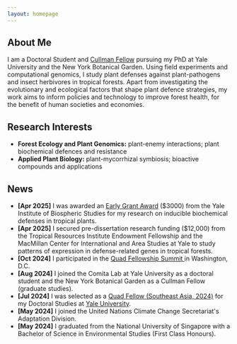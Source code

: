 ```yaml
---
layout: homepage
---
```


## About Me

I am a Doctoral Student and <a href="https://tri.yale.edu/fellows/cullman-joint-degree-program" target="_blank">Cullman Fellow</a> pursuing my PhD at Yale University and the New York Botanical Garden.
Using field experiments and computational genomics, I study plant defenses against plant-pathogens and insect herbivores in tropical forests. Apart from investigating the evolutionary and ecological factors that shape plant defence strategies, my work aims to inform policies and technology to improve forest health, for the benefit of human societies and economies. 

## Research Interests 

- **Forest Ecology and Plant Genomics:** plant-enemy interactions; plant biochemical defences and resistance
- **Applied Plant Biology:** plant-mycorrhizal symbiosis; bioactive compounds and applications

## News

- **[Apr 2025]** I was awarded an <a href="https://yibs.yale.edu/research/yibs-small-grant-program" target="_blank"> Early Grant Award</a> ($3000) from the Yale Institute of Biospheric Studies for my research on inducible biochemical defenses in tropical plants.
- **[Apr 2025]** I secured pre-dissertation research funding ($12,000) from the Tropical Resources Institute Endowment Fellowship and the MacMillan Center for International and Area Studies at Yale to study patterns of expression in defense-related genes in tropical forests.
- **[Oct 2024]** I participated in the <a href="https://www.state.gov/u-s-department-of-state-hosts-quad-fellows-in-washington-d-c/"> Quad Fellowship Summit </a> in Washington, D.C.
- **[Aug 2024]** I joined the Comita Lab at Yale University as a doctoral student and the New York Botanical Garden as a Cullman Fellow (graduate studies).
- **[Jul 2024]** I was selected as a <a href="https://www.quadfellowship.org/2024-quad-fellows" target="_blank"> Quad Fellow (Southeast Asia, 2024)</a> for my Doctoral Studies at <a href="https://news.yale.edu/2024/08/09/three-yale-students-named-2024-quad-fellows-stem-fields" target="_blank"> Yale University</a>.
- **[May 2024]** I joined the United Nations Climate Change Secretariat's Adaptation Division.
- **[May 2024]** I graduated from the National University of Singapore with a Bachelor of Science in Environmental Studies (First Class Honours). 


